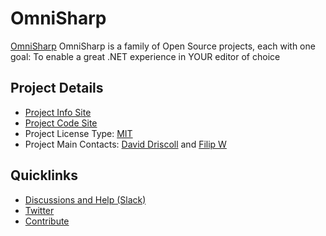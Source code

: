 # OmniSharp

[OmniSharp](http://www.omnisharp.net/) OmniSharp is a family of Open Source projects, each with one goal: To enable a great .NET experience in YOUR editor of choice

## Project Details

* [Project Info Site](http://www.omnisharp.net/)
* [Project Code Site](https://github.com/omnisharp)
* Project License Type: [MIT](https://github.com/OmniSharp/omnisharp-roslyn/blob/master/license.md)
* Project Main Contacts: [David Driscoll](https://github.com/david-driscoll) and [Filip W](https://github.com/filipw)

## Quicklinks

* [Discussions and Help (Slack)](https://omnisharp.herokuapp.com/)
* [Twitter](https://twitter.com/omnisharp)
* [Contribute](https://github.com/OmniSharp/omnisharp-roslyn/blob/master/CONTRIBUTING.md)
